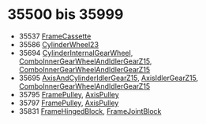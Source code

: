 # 35500 bis 35999
- 35537 [FrameCassette](Elements/FrameCassette.md)
- 35586 [CylinderWheel23](Elements/CylinderWheel23.md)
- 35694 [CylinderInternalGearWheel](Elements/CylinderInternalGearWheel.md), [ComboInnerGearWheelAndIdlerGearZ15](Elements/ComboInnerGearWheelAndIdlerGearZ15.md), [ComboInnerGearWheelAndIdlerGearZ15](Elements/ComboInnerGearWheelAndIdlerGearZ15.md)
- 35695 [AxisAndCylinderIdlerGearZ15](Elements/AxisAndCylinderIdlerGearZ15.md), [AxisIdlerGearZ15](Elements/AxisIdlerGearZ15.md), [ComboInnerGearWheelAndIdlerGearZ15](Elements/ComboInnerGearWheelAndIdlerGearZ15.md)
- 35795 [FramePulley](Elements/FramePulley.md), [AxisPulley](Elements/AxisPulley.md)
- 35797 [FramePulley](Elements/FramePulley.md), [AxisPulley](Elements/AxisPulley.md)
- 35831 [FrameHingedBlock](Elements/FrameHingedBlock.md), [FrameJointBlock](Elements/FrameJointBlock.md)
